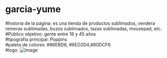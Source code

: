 # garcia-yume


#historia de la página: es una tienda de productos sublimados, vendera remeras sublimadas, buzos sublimados, tazas sublimadas, mousepad, etc. <br/>
#Público objetivo: gente entre 18 y 45 años <br/>
#tipografia principal: Poppins <br/>
#paleta de colores: #86EBD6, #6ED2D4,#80DCF6 <br/>
#logo: 
![image](https://github.com/SoolGarcia/garcia-yume/assets/74159643/1c1fa1c9-e05a-41ff-9d5a-e1f86e560d38)

